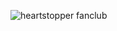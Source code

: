 ![heartstopper fanclub](https://cdn.discordapp.com/attachments/1005850324050919624/1012114322035572788/Large_Banner_Logo.png)
